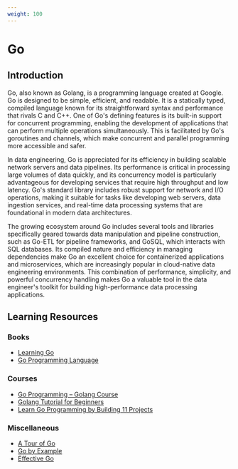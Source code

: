 ```yaml
---
weight: 100
---
```


# Go

## Introduction
Go, also known as Golang, is a programming language created at Google. Go is designed to be simple, efficient, and readable. 
It is a statically typed, compiled language known for its straightforward syntax and performance that rivals C and C++. 
One of Go's defining features is its built-in support for concurrent programming, enabling the development of applications that can perform multiple operations simultaneously. 
This is facilitated by Go's goroutines and channels, which make concurrent and parallel programming more accessible and safer.

In data engineering, Go is appreciated for its efficiency in building scalable network servers and data pipelines. 
Its performance is critical in processing large volumes of data quickly, and its concurrency model is particularly advantageous for developing services that require high throughput and low latency. 
Go's standard library includes robust support for network and I/O operations, making it suitable for tasks like developing web servers, data ingestion services, and real-time data processing systems that are foundational in modern data architectures.

The growing ecosystem around Go includes several tools and libraries specifically geared towards data manipulation and pipeline construction, such as Go-ETL for pipeline frameworks, and GoSQL, which interacts with SQL databases. 
Its compiled nature and efficiency in managing dependencies make Go an excellent choice for containerized applications and microservices, which are increasingly popular in cloud-native data engineering environments. 
This combination of performance, simplicity, and powerful concurrency handling makes Go a valuable tool in the data engineer's toolkit for building high-performance data processing applications.

## Learning Resources

### Books
- [Learning Go](https://www.amazon.ca/Learning-Go-Idiomatic-Real-World-Programming/dp/1492077216)
- [Go Programming Language](https://www.amazon.ca/Go-Programming-Language-Alan-Donovan/dp/0134190440)

### Courses
- [Go Programming – Golang Course](https://www.youtube.com/watch?v=un6ZyFkqFKo)
- [Golang Tutorial for Beginners](https://www.youtube.com/watch?v=yyUHQIec83I)
- [Learn Go Programming by Building 11 Projects](https://www.youtube.com/watch?v=jFfo23yIWac)

### Miscellaneous
- [A Tour of Go](https://go.dev/tour/welcome/1)
- [Go by Example](https://gobyexample.com/)
- [Effective Go](https://go.dev/doc/effective_go)
